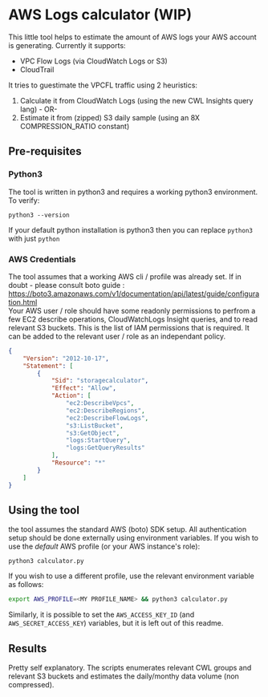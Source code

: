 # AWS Logs calculator (WIP)
This little tool helps to estimate the amount of AWS logs your AWS account is generating.
Currently it supports:
- VPC Flow Logs (via CloudWatch Logs or S3)
- CloudTrail 

It tries to guestimate the VPCFL traffic using 2 heuristics:
1. Calculate it from CloudWatch Logs (using the new CWL Insights query lang) - OR-
2. Estimate it from (zipped) S3 daily sample (using an 8X COMPRESSION_RATIO constant)

## Pre-requisites
### Python3
The tool is written in python3 and requires a working python3 environment. To verify:
```
python3 --version
```
If your default python installation is python3 then you can replace `python3` with just `python`

### AWS Credentials
The tool assumes that a working AWS cli / profile was already set. If in doubt - please consult boto guide : https://boto3.amazonaws.com/v1/documentation/api/latest/guide/configuration.html <br/>
Your AWS user / role should have some readonly permissions to perfrom a few EC2 describe operations, CloudWatchLogs Insight queries, and to read relevant S3 buckets. This is the list of IAM permissions that is required. It can be added to the relevant user / role as an independant policy.
```json
{
    "Version": "2012-10-17",
    "Statement": [
        {
            "Sid": "storagecalculator",
            "Effect": "Allow",
            "Action": [
                "ec2:DescribeVpcs",
                "ec2:DescribeRegions",
                "ec2:DescribeFlowLogs",
                "s3:ListBucket",
                "s3:GetObject",
                "logs:StartQuery",
                "logs:GetQueryResults"
            ],
            "Resource": "*"
        }
    ]
}
```



## Using the tool
the tool assumes the standard AWS (boto) SDK setup. All authentication setup should be done externally using environment variables.
If you wish to use the *default* AWS profile (or your AWS instance's role):
```
python3 calculator.py
```

If you wish to use a different profile, use the relevant environment variable as follows:
```bash
export AWS_PROFILE=<MY PROFILE_NAME> && python3 calculator.py
```
Similarly, it is possible to set the `AWS_ACCESS_KEY_ID` (and `AWS_SECRET_ACCESS_KEY`) variables, but it is left out of this readme.

## Results
Pretty self explanatory. The scripts enumerates relevant CWL groups and relevant S3 buckets and estimates the daily/monthy data volume (non compressed).
